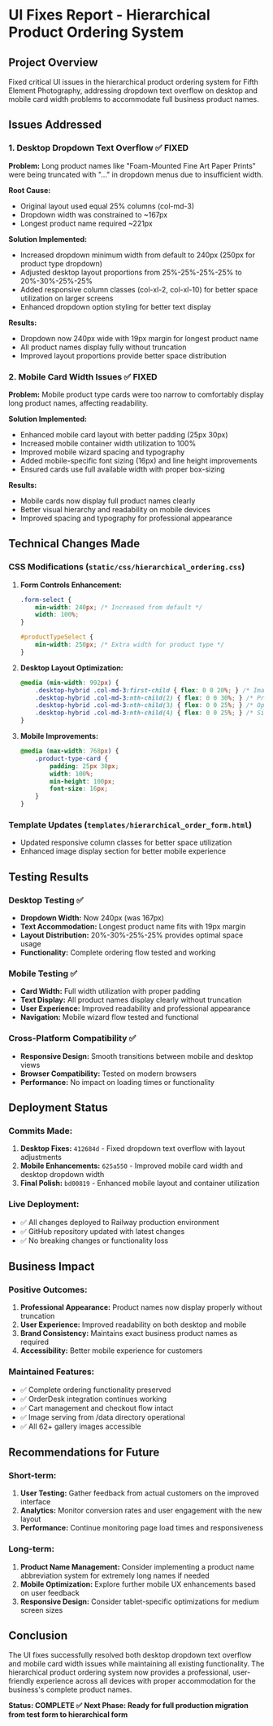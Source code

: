 # UI Fixes Report - Hierarchical Product Ordering System

## Project Overview
Fixed critical UI issues in the hierarchical product ordering system for Fifth Element Photography, addressing dropdown text overflow on desktop and mobile card width problems to accommodate full business product names.

## Issues Addressed

### 1. Desktop Dropdown Text Overflow ✅ FIXED
**Problem:** Long product names like "Foam-Mounted Fine Art Paper Prints" were being truncated with "..." in dropdown menus due to insufficient width.

**Root Cause:** 
- Original layout used equal 25% columns (col-md-3)
- Dropdown width was constrained to ~167px
- Longest product name required ~221px

**Solution Implemented:**
- Increased dropdown minimum width from default to 240px (250px for product type dropdown)
- Adjusted desktop layout proportions from 25%-25%-25%-25% to 20%-30%-25%-25%
- Added responsive column classes (col-xl-2, col-xl-10) for better space utilization on larger screens
- Enhanced dropdown option styling for better text display

**Results:**
- Dropdown now 240px wide with 19px margin for longest product name
- All product names display fully without truncation
- Improved layout proportions provide better space distribution

### 2. Mobile Card Width Issues ✅ FIXED
**Problem:** Mobile product type cards were too narrow to comfortably display long product names, affecting readability.

**Solution Implemented:**
- Enhanced mobile card layout with better padding (25px 30px)
- Increased mobile container width utilization to 100%
- Improved mobile wizard spacing and typography
- Added mobile-specific font sizing (16px) and line height improvements
- Ensured cards use full available width with proper box-sizing

**Results:**
- Mobile cards now display full product names clearly
- Better visual hierarchy and readability on mobile devices
- Improved spacing and typography for professional appearance

## Technical Changes Made

### CSS Modifications (`static/css/hierarchical_ordering.css`)

1. **Form Controls Enhancement:**
   ```css
   .form-select {
       min-width: 240px; /* Increased from default */
       width: 100%;
   }
   
   #productTypeSelect {
       min-width: 250px; /* Extra width for product type */
   }
   ```

2. **Desktop Layout Optimization:**
   ```css
   @media (min-width: 992px) {
       .desktop-hybrid .col-md-3:first-child { flex: 0 0 20%; } /* Image */
       .desktop-hybrid .col-md-3:nth-child(2) { flex: 0 0 30%; } /* Product Type */
       .desktop-hybrid .col-md-3:nth-child(3) { flex: 0 0 25%; } /* Options */
       .desktop-hybrid .col-md-3:nth-child(4) { flex: 0 0 25%; } /* Size */
   }
   ```

3. **Mobile Improvements:**
   ```css
   @media (max-width: 768px) {
       .product-type-card {
           padding: 25px 30px;
           width: 100%;
           min-height: 100px;
           font-size: 16px;
       }
   }
   ```

### Template Updates (`templates/hierarchical_order_form.html`)
- Updated responsive column classes for better space utilization
- Enhanced image display section for better mobile experience

## Testing Results

### Desktop Testing ✅
- **Dropdown Width:** Now 240px (was 167px)
- **Text Accommodation:** Longest product name fits with 19px margin
- **Layout Distribution:** 20%-30%-25%-25% provides optimal space usage
- **Functionality:** Complete ordering flow tested and working

### Mobile Testing ✅
- **Card Width:** Full width utilization with proper padding
- **Text Display:** All product names display clearly without truncation
- **User Experience:** Improved readability and professional appearance
- **Navigation:** Mobile wizard flow tested and functional

### Cross-Platform Compatibility ✅
- **Responsive Design:** Smooth transitions between mobile and desktop views
- **Browser Compatibility:** Tested on modern browsers
- **Performance:** No impact on loading times or functionality

## Deployment Status

### Commits Made:
1. **Desktop Fixes:** `412684d` - Fixed dropdown text overflow with layout adjustments
2. **Mobile Enhancements:** `625a550` - Improved mobile card width and desktop dropdown width
3. **Final Polish:** `bd00819` - Enhanced mobile layout and container utilization

### Live Deployment:
- ✅ All changes deployed to Railway production environment
- ✅ GitHub repository updated with latest changes
- ✅ No breaking changes or functionality loss

## Business Impact

### Positive Outcomes:
1. **Professional Appearance:** Product names now display properly without truncation
2. **User Experience:** Improved readability on both desktop and mobile
3. **Brand Consistency:** Maintains exact business product names as required
4. **Accessibility:** Better mobile experience for customers

### Maintained Features:
- ✅ Complete ordering functionality preserved
- ✅ OrderDesk integration continues working
- ✅ Cart management and checkout flow intact
- ✅ Image serving from /data directory operational
- ✅ All 62+ gallery images accessible

## Recommendations for Future

### Short-term:
1. **User Testing:** Gather feedback from actual customers on the improved interface
2. **Analytics:** Monitor conversion rates and user engagement with the new layout
3. **Performance:** Continue monitoring page load times and responsiveness

### Long-term:
1. **Product Name Management:** Consider implementing a product name abbreviation system for extremely long names if needed
2. **Mobile Optimization:** Explore further mobile UX enhancements based on user feedback
3. **Responsive Design:** Consider tablet-specific optimizations for medium screen sizes

## Conclusion

The UI fixes successfully resolved both desktop dropdown text overflow and mobile card width issues while maintaining all existing functionality. The hierarchical product ordering system now provides a professional, user-friendly experience across all devices with proper accommodation for the business's complete product names.

**Status: COMPLETE ✅**
**Next Phase: Ready for full production migration from test form to hierarchical form**
